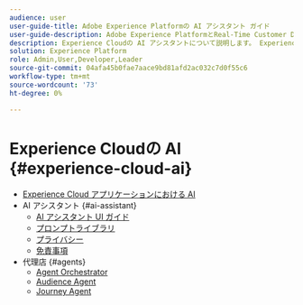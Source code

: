 ```yaml
---
audience: user
user-guide-title: Adobe Experience Platformの AI アシスタント ガイド
user-guide-description: Adobe Experience PlatformとReal-Time Customer Data Platformで AI アシスタントを使用して、ワークフローを迅速化する方法を説明します。
description: Experience Cloudの AI アシスタントについて説明します。 Experience Cloudの AI を使用して、製品に関する知識を深め、運用に関するインサイトを得ます。
solution: Experience Platform
role: Admin,User,Developer,Leader
source-git-commit: 04afa45b0fae7aace9bd81afd2ac032c7d0f55c6
workflow-type: tm+mt
source-wordcount: '73'
ht-degree: 0%

---
```



# Experience Cloudの AI {#experience-cloud-ai}

- [Experience Cloud アプリケーションにおける AI](home.md)
- AI アシスタント {#ai-assistant}
   - [AI アシスタント UI ガイド](./ai-assistant/ai-assistant-ui.md)
   - [プロンプトライブラリ](./ai-assistant/prompt-library.md)
   - [プライバシー](./ai-assistant/privacy.md)
   - [免責事項](./ai-assistant/legal-disclaimer.md)
- 代理店 {#agents}
   - [Agent Orchestrator](./agents/agent-orchestrator.md)
   - [Audience Agent](./agents/audience.md)
   - [Journey Agent](./agents/ajo-agent-analyze.md)
